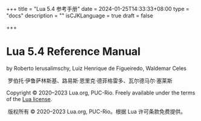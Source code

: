 +++
title = "Lua 5.4 参考手册"
date = 2024-01-25T14:33:33+08:00
type = "docs"
description = ""
isCJKLanguage = true
draft = false

+++

# Lua 5.4 Reference Manual 

by Roberto Ierusalimschy, Luiz Henrique de Figueiredo, Waldemar Celes

​	罗伯托·伊鲁萨林斯基、路易斯·恩里克·德菲格雷多、瓦尔德马尔·塞莱斯

Copyright © 2020–2023 Lua.org, PUC-Rio. Freely available under the terms of the [Lua license](http://www.lua.org/license.html).

​	版权所有 © 2020–2023 Lua.org, PUC-Rio。根据 Lua 许可条款免费提供。